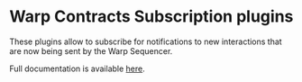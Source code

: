 # Warp Contracts Subscription plugins

These plugins allow to subscribe for notifications to new interactions that are now being sent by the Warp Sequencer.

Full documentation is available [here](https://docs.warp.cc/docs/sdk/advanced/plugins/subscription).